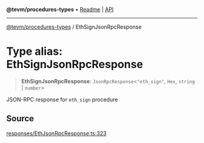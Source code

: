 **@tevm/procedures-types** • [Readme](../README.md) \| [API](../globals.md)

***

[@tevm/procedures-types](../README.md) / EthSignJsonRpcResponse

# Type alias: EthSignJsonRpcResponse

> **EthSignJsonRpcResponse**: `JsonRpcResponse`\<`"eth_sign"`, `Hex`, `string` \| `number`\>

JSON-RPC response for `eth_sign` procedure

## Source

[responses/EthJsonRpcResponse.ts:323](https://github.com/evmts/tevm-monorepo/blob/main/packages/procedures-types/src/responses/EthJsonRpcResponse.ts#L323)
